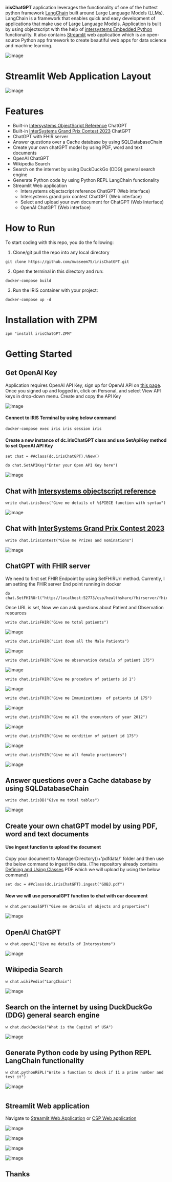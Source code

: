 **irisChatGPT** application leverages the functionality of one of the hottest python framework [LangChain](https://python.langchain.com/docs/get_started/introduction.html) built around Large Language Models (LLMs).
LangChain is a framework that enables quick and easy development of applications that make use of Large Language Models.
Application is built by using objectscript with the help of  [intersystems Embedded Python](https://docs.intersystems.com/irisforhealthlatest/csp/docbook/DocBook.UI.Page.cls?KEY=AFL_epython) functionality. It also contains [Streamlit](https://streamlit.io/) web application which is an open-source Python app framework to create beautiful web apps for data science and machine learning.

![image](https://github.com/mwaseem75/irisChatGPT/assets/18219467/e84ecde9-24a6-475e-b598-6a7f3abe1410)


# Streamlit Web Application Layout
![image](https://github.com/mwaseem75/irisChatGPT/assets/18219467/acfb914e-560f-4554-babb-1a65b1531a57)

# Features
* Built-in [Intersystems ObjectScript Reference](https://docs.intersystems.com/iris20231/csp/docbook/DocBook.UI.Page.cls?KEY=RCOS) ChatGPT
* Built-in [InterSystems Grand Prix Contest 2023](https://community.intersystems.com/post/intersystems-grand-prix-contest-2023) ChatGPT
* ChatGPT with FHIR server
* Answer questions over a Cache database by using SQLDatabaseChain
* Create your own chatGPT model by using PDF, word and text documents
* OpenAI ChatGPT
* Wikipedia Search
* Search on the internet by using DuckDuckGo (DDG) general search engine
* Generate Python code by using Python REPL LangChain functionality
* Streamlit Web application
   * Intersystems objectscript reference ChatGPT (Web interface)
   * Intersystems grand prix contest ChatGPT (Web interface)
   * Select and upload your own document for ChatGPT (Web Interface)
   * OpenAI ChatGPT (Web interface)

# How to Run

To start coding with this repo, you do the following:

1. Clone/git pull the repo into any local directory

```shell
git clone https://github.com/mwaseem75/irisChatGPT.git
```

2. Open the terminal in this directory and run:

```shell
docker-compose build
```

3. Run the IRIS container with your project:

```shell
docker-compose up -d
```

# Installation with ZPM
```
zpm "install irisChatGPT.ZPM"
```
# Getting Started 
## Get OpenAI Key
Application requires OpenAI API Key, sign up for OpenAI API on [this page](https://platform.openai.com/account/api-keys). Once you signed up and logged in, click on Personal, and select View API keys in drop-down menu. Create and copy the API Key

![image](https://github.com/mwaseem75/irisChatGPT/assets/18219467/7e7c7880-b9ac-4a60-9ec9-289dd2375a73)


#### Connect to IRIS Terminal by using below command
```
docker-compose exec iris iris session iris
```
#### Create a new instance of dc.irisChatGPT class and use SetApiKey method to set OpenAI API Key 
```
set chat = ##class(dc.irisChatGPT).%New()
```
```
do chat.SetAPIKey("Enter your Open API Key here")
```
![image](https://github.com/mwaseem75/irisChatGPT/assets/18219467/dd4303ca-6ff4-48a0-92c1-70a2ad18cdec)

## Chat with [Intersystems objectscript reference](https://docs.intersystems.com/iris20231/csp/docbook/DocBook.UI.Page.cls?KEY=RCOS)
```
write chat.irisDocs("Give me details of %$PIECE function with syntax")
```
![image](https://github.com/mwaseem75/irisChatGPT/assets/18219467/ba064270-ed6e-4c8d-b8a3-5f38fcec3007)

## Chat with [InterSystems Grand Prix Contest 2023](https://community.intersystems.com/post/intersystems-grand-prix-contest-2023)
```
write chat.irisContest("Give me Prizes and nominations")
```
![image](https://github.com/mwaseem75/irisChatGPT/assets/18219467/ae4b7f93-eac6-4af9-8494-5b7653c19bd8)

## ChatGPT with FHIR server

We need to first set FHIR Endpoint by using SetFHIRUrl method. 
Currently, I am setting the FHIR server End point running in docker

```
do chat.SetFHIRUrl("http://localhost:52773/csp/healthshare/fhirserver/fhir/r4/")
```

Once URL is set, Now we can ask questions about Patient and Observation resources

```
write chat.irisFHIR("Give me total patients")
```

![image](https://github.com/mwaseem75/irisChatGPT/assets/18219467/e2f64db1-09d4-40a7-a643-1281b981950f)
```
write chat.irisFHIR("List down all the Male Patients")
```
![image](https://github.com/mwaseem75/irisChatGPT/assets/18219467/a7c72334-cc65-493d-9002-ff977336fbd1)
```
write chat.irisFHIR("Give me observation details of patient 175")
```
![image](https://github.com/mwaseem75/irisChatGPT/assets/18219467/cd8b8527-8baf-48a7-838c-f8642e6742b8)
```
write chat.irisFHIR("Give me procedure of patients id 1") 
```
![image](https://github.com/mwaseem75/irisChatGPT/assets/18219467/fd0de05e-ce9b-45b8-a14e-0586156766ed)
```
write chat.irisFHIR("Give me Immunizations  of patients id 175") 
```
![image](https://github.com/mwaseem75/irisChatGPT/assets/18219467/1e423b9e-8b26-40c1-8cbc-d11cb15133c3)
```
write chat.irisFHIR("Give me all the encounters of year 2012") 
```
![image](https://github.com/mwaseem75/irisChatGPT/assets/18219467/449aeee9-3c1c-4616-977d-21b676ec3f0c)
```
write chat.irisFHIR("Give me condition of patient id 175")  
```
![image](https://github.com/mwaseem75/irisChatGPT/assets/18219467/f52fe240-36ce-48f1-bfdd-0c9d2d06c441)
```
write chat.irisFHIR("Give me all female practioners")  
```
![image](https://github.com/mwaseem75/irisChatGPT/assets/18219467/62d28bce-7c62-42aa-b2d0-78a964ebb0ef)



## Answer questions over a Cache database by using SQLDatabaseChain
```
write chat.irisDB("Give me total tables")
```
![image](https://github.com/mwaseem75/irisChatGPT/assets/18219467/adba2e12-3066-4c00-a595-0c22dcb95100)


## Create your own chatGPT model by using PDF, word and text documents
#### Use ingest function to upload the document
Copy your document to ManagerDirectory()+'pdfdata/' folder and then use the below command to ingest the data. 
(The repository already contains [Defining and Using Classes](https://docs.intersystems.com/irislatest/csp/docbook/DocBook.UI.Page.cls?KEY=GOBJ) PDF which we will upload by using the below command)
```
set doc = ##class(dc.irisChatGPT).ingest("GOBJ.pdf")
```
#### Now we will use personalGPT function to chat with our document
```
w chat.personalGPT("Give me details of objects and properties") 
```
![image](https://github.com/mwaseem75/irisChatGPT/assets/18219467/de44febe-c028-4b57-aa47-25bcd643f9d0)

## OpenAI ChatGPT
```
w chat.openAI("Give me details of Intersystems")
```
![image](https://github.com/mwaseem75/irisChatGPT/assets/18219467/68574d29-8a8b-4c54-b3e1-569240e117af)

## Wikipedia Search
```
w chat.wikiPedia("LangChain")   
```
![image](https://github.com/mwaseem75/irisChatGPT/assets/18219467/d272bc12-12a8-4062-a73a-bcdb75d46f8d)

## Search on the internet by using DuckDuckGo (DDG) general search engine
```
w chat.duckDuckGo("What is the Capital of USA")
```
![image](https://github.com/mwaseem75/irisChatGPT/assets/18219467/64c1c1ff-95af-44e3-9a18-5d77dcbc5fa8)

## Generate Python code by using Python REPL LangChain functionality
```
w chat.pythonREPL("Write a function to check if 11 a prime number and test it")
```
![image](https://github.com/mwaseem75/irisChatGPT/assets/18219467/f4f93837-7cf3-4410-8eb3-f974861e8925)

#
## Streamlit Web application
Navigate to [Streamlit Web Application](http://localhost:8501) or [CSP Web application](http://localhost:55037/csp/irisChatGPT/index.csp)

![image](https://github.com/mwaseem75/irisChatGPT/assets/18219467/1855dca3-b28d-43bf-aaf8-306a3d8e6f92)

![image](https://github.com/mwaseem75/irisChatGPT/assets/18219467/fbfda164-8b3a-4e96-b1d2-3ac4178a9f55)

![image](https://github.com/mwaseem75/irisChatGPT/assets/18219467/3ada6a24-de49-4101-8673-9b777ea6ccb1)

![image](https://github.com/mwaseem75/irisChatGPT/assets/18219467/452dd73e-7678-42b3-a2ae-19d0797206ae)








## Thanks
